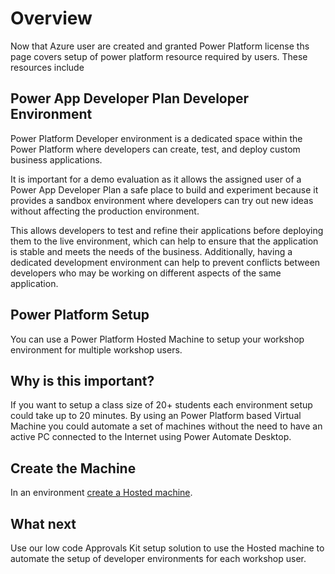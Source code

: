 # Overview

Now that Azure user are created and granted Power Platform license ths page covers setup of power platform resource required by users. These resources include

## Power App Developer Plan Developer Environment

Power Platform Developer environment is a dedicated space within the Power Platform where developers can create, test, and deploy custom business applications.

It is important for a demo evaluation as it allows the assigned user of a Power App Developer Plan a safe place to build and experiment because it provides a sandbox environment where developers can try out new ideas without affecting the production environment.

This allows developers to test and refine their applications before deploying them to the live environment, which can help to ensure that the application is stable and meets the needs of the business. Additionally, having a dedicated development environment can help to prevent conflicts between developers who may be working on different aspects of the same application.

## Power Platform Setup

You can use a Power Platform Hosted Machine to setup your workshop environment for multiple workshop users.

## Why is this important?

If you want to setup a class size of 20+ students each environment setup could take up to 20 minutes. By using an Power Platform based Virtual Machine you could automate a set of machines without the need to have an active PC connected to the Internet using Power Automate Desktop.

## Create the Machine

In an environment [create a Hosted machine](https://learn.microsoft.com/power-automate/desktop-flows/hosted-machines#create-a-hosted-machine).

## What next

Use our low code Approvals Kit setup solution to use the Hosted machine to automate the setup of developer environments for each workshop user.